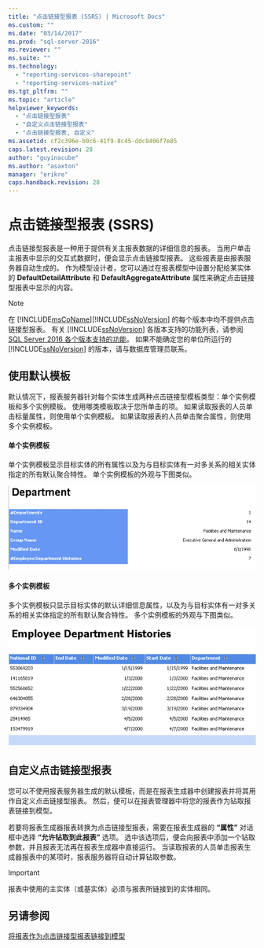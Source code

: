 ```yaml
---
title: "点击链接型报表 (SSRS) | Microsoft Docs"
ms.custom: ""
ms.date: "03/14/2017"
ms.prod: "sql-server-2016"
ms.reviewer: ""
ms.suite: ""
ms.technology: 
  - "reporting-services-sharepoint"
  - "reporting-services-native"
ms.tgt_pltfrm: ""
ms.topic: "article"
helpviewer_keywords: 
  - "点击链接型报表"
  - "自定义点击链接型报表"
  - "点击链接型报表, 自定义"
ms.assetid: cf2c396e-b0c6-41f9-8c45-ddc8406f7e85
caps.latest.revision: 28
author: "guyinacube"
ms.author: "asaxton"
manager: "erikre"
caps.handback.revision: 28
---
```

# 点击链接型报表 (SSRS)
  点击链接型报表是一种用于提供有关主报表数据的详细信息的报表。 当用户单击主报表中显示的交互式数据时，便会显示点击链接型报表。 这些报表是由报表服务器自动生成的。 作为模型设计者，您可以通过在报表模型中设置分配给某实体的 **DefaultDetailAttribute** 和 **DefaultAggregateAttribute** 属性来确定点击链接型报表中显示的内容。  
  
> [!NOTE]  
>  在 [!INCLUDE[msCoName](../../includes/msconame-md.md)][!INCLUDE[ssNoVersion](../../includes/ssnoversion-md.md)] 的每个版本中均不提供点击链接型报表。 有关 [!INCLUDE[ssNoVersion](../../includes/ssnoversion-md.md)] 各版本支持的功能列表，请参阅 [SQL Server 2016 各个版本支持的功能](../Topic/Features%20Supported%20by%20the%20Editions%20of%20SQL%20Server%202016.md)。 如果不能确定您的单位所运行的 [!INCLUDE[ssNoVersion](../../includes/ssnoversion-md.md)] 的版本，请与数据库管理员联系。  
  
## 使用默认模板  
 默认情况下，报表服务器针对每个实体生成两种点击链接型模板类型：单个实例模板和多个实例模板。 使用哪类模板取决于您所单击的项。 如果读取报表的人员单击标量属性，则使用单个实例模板。 如果读取报表的人员单击聚合属性，则使用多个实例模板。  
  
#### 单个实例模板  
 单个实例模板显示目标实体的所有属性以及为与目标实体有一对多关系的相关实体指定的所有默认聚合特性。 单个实例模板的外观与下图类似。  
  
 ![多对一点击链接型报表。](../../reporting-services/reports/media/manytooneclickthrough.gif "多对一点击链接型报表。")  
  
#### 多个实例模板  
 多个实例模板只显示目标实体的默认详细信息属性，以及为与目标实体有一对多关系的相关实体指定的所有默认聚合特性。 多个实例模板的外观与下图类似。  
  
 ![多对一点击链接型报表。](../../reporting-services/reports/media/onetomanyclickthrough.gif "多对一点击链接型报表。")  
  
## 自定义点击链接型报表  
 您可以不使用报表服务器生成的默认模板，而是在报表生成器中创建报表并将其用作自定义点击链接型报表。 然后，便可以在报表管理器中将您的报表作为钻取报表链接到模型。  
  
 若要将报表生成器报表转换为点击链接型报表，需要在报表生成器的 **“属性”** 对话框中选择 **“允许钻取到此报表”** 选项。 选中该选项后，便会向报表中添加一个钻取参数，并且报表无法再在报表生成器中直接运行。 当读取报表的人员单击报表生成器报表中的某项时，报表服务器将自动计算钻取参数。  
  
> [!IMPORTANT]  
>  报表中使用的主实体（或基实体）必须与报表所链接到的实体相同。  
  
## 另请参阅  
 [将报表作为点击链接型报表链接到模型](../Topic/Link%20a%20Report%20to%20a%20Model%20as%20a%20Clickthrough%20Report.md)  
  
  